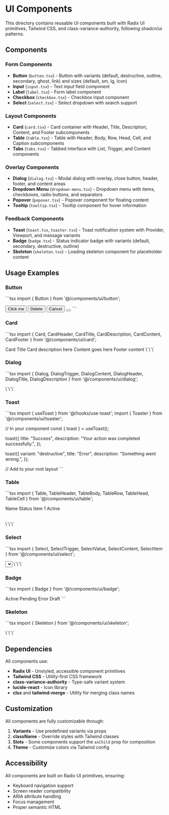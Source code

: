 # UI Components

This directory contains reusable UI components built with Radix UI primitives, Tailwind CSS, and class-variance-authority, following shadcn/ui patterns.

## Components

### Form Components
- **Button** (`button.tsx`) - Button with variants (default, destructive, outline, secondary, ghost, link) and sizes (default, sm, lg, icon)
- **Input** (`input.tsx`) - Text input field component
- **Label** (`label.tsx`) - Form label component
- **Checkbox** (`checkbox.tsx`) - Checkbox input component
- **Select** (`select.tsx`) - Select dropdown with search support

### Layout Components
- **Card** (`card.tsx`) - Card container with Header, Title, Description, Content, and Footer subcomponents
- **Table** (`table.tsx`) - Table with Header, Body, Row, Head, Cell, and Caption subcomponents
- **Tabs** (`tabs.tsx`) - Tabbed interface with List, Trigger, and Content components

### Overlay Components
- **Dialog** (`dialog.tsx`) - Modal dialog with overlay, close button, header, footer, and content areas
- **Dropdown Menu** (`dropdown-menu.tsx`) - Dropdown menu with items, checkboxes, radio buttons, and separators
- **Popover** (`popover.tsx`) - Popover component for floating content
- **Tooltip** (`tooltip.tsx`) - Tooltip component for hover information

### Feedback Components
- **Toast** (`toast.tsx`, `toaster.tsx`) - Toast notification system with Provider, Viewport, and message variants
- **Badge** (`badge.tsx`) - Status indicator badge with variants (default, secondary, destructive, outline)
- **Skeleton** (`skeleton.tsx`) - Loading skeleton component for placeholder content

## Usage Examples

### Button
\`\`\`tsx
import { Button } from '@/components/ui/button';

<Button variant="default">Click me</Button>
<Button variant="destructive" size="sm">Delete</Button>
<Button variant="outline" size="lg">Cancel</Button>
<Button variant="ghost" size="icon"><Icon /></Button>
\`\`\`

### Card
\`\`\`tsx
import { Card, CardHeader, CardTitle, CardDescription, CardContent, CardFooter } from '@/components/ui/card';

<Card>
  <CardHeader>
    <CardTitle>Card Title</CardTitle>
    <CardDescription>Card description here</CardDescription>
  </CardHeader>
  <CardContent>
    Content goes here
  </CardContent>
  <CardFooter>
    Footer content
  </CardFooter>
</Card>
\`\`\`

### Dialog
\`\`\`tsx
import { Dialog, DialogTrigger, DialogContent, DialogHeader, DialogTitle, DialogDescription } from '@/components/ui/dialog';

<Dialog>
  <DialogTrigger asChild>
    <Button>Open Dialog</Button>
  </DialogTrigger>
  <DialogContent>
    <DialogHeader>
      <DialogTitle>Dialog Title</DialogTitle>
      <DialogDescription>Dialog description</DialogDescription>
    </DialogHeader>
    <div>Dialog content</div>
  </DialogContent>
</Dialog>
\`\`\`

### Toast
\`\`\`tsx
import { useToast } from '@/hooks/use-toast';
import { Toaster } from '@/components/ui/toaster';

// In your component
const { toast } = useToast();

toast({
  title: "Success",
  description: "Your action was completed successfully.",
});

toast({
  variant: "destructive",
  title: "Error",
  description: "Something went wrong.",
});

// Add <Toaster /> to your root layout
\`\`\`

### Table
\`\`\`tsx
import { Table, TableHeader, TableBody, TableRow, TableHead, TableCell } from '@/components/ui/table';

<Table>
  <TableHeader>
    <TableRow>
      <TableHead>Name</TableHead>
      <TableHead>Status</TableHead>
    </TableRow>
  </TableHeader>
  <TableBody>
    <TableRow>
      <TableCell>Item 1</TableCell>
      <TableCell><Badge>Active</Badge></TableCell>
    </TableRow>
  </TableBody>
</Table>
\`\`\`

### Select
\`\`\`tsx
import { Select, SelectTrigger, SelectValue, SelectContent, SelectItem } from '@/components/ui/select';

<Select>
  <SelectTrigger>
    <SelectValue placeholder="Select an option" />
  </SelectTrigger>
  <SelectContent>
    <SelectItem value="option1">Option 1</SelectItem>
    <SelectItem value="option2">Option 2</SelectItem>
  </SelectContent>
</Select>
\`\`\`

### Badge
\`\`\`tsx
import { Badge } from '@/components/ui/badge';

<Badge variant="default">Active</Badge>
<Badge variant="secondary">Pending</Badge>
<Badge variant="destructive">Error</Badge>
<Badge variant="outline">Draft</Badge>
\`\`\`

### Skeleton
\`\`\`tsx
import { Skeleton } from '@/components/ui/skeleton';

<Skeleton className="h-12 w-full" />
<Skeleton className="h-4 w-[250px]" />
\`\`\`

## Dependencies

All components use:
- **Radix UI** - Unstyled, accessible component primitives
- **Tailwind CSS** - Utility-first CSS framework
- **class-variance-authority** - Type-safe variant system
- **lucide-react** - Icon library
- **clsx** and **tailwind-merge** - Utility for merging class names

## Customization

All components are fully customizable through:
1. **Variants** - Use predefined variants via props
2. **className** - Override styles with Tailwind classes
3. **Slots** - Some components support the `asChild` prop for composition
4. **Theme** - Customize colors via Tailwind config

## Accessibility

All components are built on Radix UI primitives, ensuring:
- Keyboard navigation support
- Screen reader compatibility
- ARIA attribute handling
- Focus management
- Proper semantic HTML
